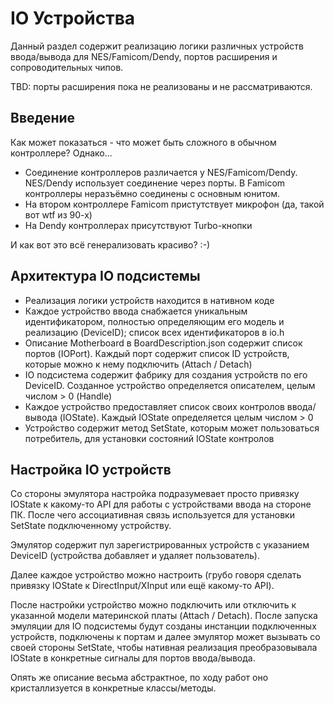 # IO Устройства

Данный раздел содержит реализацию логики различных устройств ввода/вывода для NES/Famicom/Dendy, портов расширения и сопроводительных чипов.

TBD: порты расширения пока не реализованы и не рассматриваются.

## Введение

Как может показаться - что может быть сложного в обычном контроллере? Однако...

- Соединение контроллеров различается у NES/Famicom/Dendy. NES/Dendy использует соединение через порты. В Famicom контроллеры неразъёмно соединены с основным юнитом.
- На втором контроллере Famicom пристутствует микрофон (да, такой вот wtf из 90-х)
- На Dendy контроллерах присутствуют Turbo-кнопки

И как вот это всё генерализовать красиво? :-)

## Архитектура IO подсистемы

- Реализация логики устройств находится в нативном коде
- Каждое устройство ввода снабжается уникальным идентификатором, полностью определяющим его модель и реализацию (DeviceID); список всех идентификаторов в io.h
- Описание Motherboard в BoardDescription.json содержит список портов (IOPort). Каждый порт содержит список ID устройств, которые можно к нему подключить (Attach / Detach)
- IO подсистема содержит фабрику для создания устройств по его DeviceID. Созданное устройство определяется описателем, целым числом > 0 (Handle)
- Каждое устройство предоставляет список своих контролов ввода/вывода (IOState). Каждый IOState определяется целым числом > 0
- Устройство содержит метод SetState, которым может пользоваться потребитель, для установки состояний IOState контролов

## Настройка IO устройств

Со стороны эмулятора настройка подразумевает просто привязку IOState к какому-то API для работы с устройствами ввода на стороне ПК. 
После чего ассоциативная связь используется для установки SetState подключенному устройству.

Эмулятор содержит пул зарегистрированных устройств с указанием DeviceID (устройства добавляет и удаляет пользователь).

Далее каждое устройство можно настроить (грубо говоря сделать привязку IOState к DirectInput/XInput или ещё какому-то API).

После настройки устройство можно подключить или отключить к указанной модели материнской платы (Attach / Detach). После запуска эмуляции для IO подсистемы будут созданы инстанции подключенных устройств, подключены к портам и далее эмулятор может вызывать со своей стороны SetState, чтобы нативная реализация преобразовывала IOState в конкретные сигналы для портов ввода/вывода.

Опять же описание весьма абстрактное, по ходу работ оно кристаллизуется в конкретные классы/методы.
